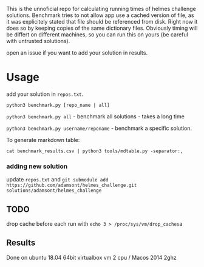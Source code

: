 This is the unnoficial repo for calculating running times of helmes challenge solutions. Benchmark tries to not allow app use a cached version of file, as it was explicitely stated that file should be referenced from disk. Right now it does so by keeping copies of the same dictionary files. 
Obviously timing will be differt on different machines, so you can run this on yours (be careful with untrusted solutions).

open an issue if you want to add your solution in results.

# Usage
add your solution in `repos.txt`.

`python3 benchmark.py [repo_name | all]` 

`python3 benchmark.py all` - benchmark all solutions - takes a long time

`python3 benchmark.py username/reponame` - benchmark a specific solution.

To generate markdown table:

`cat benchmark_results.csv | python3 tools/mdtable.py -separator:, `

### adding new solution 
update `repos.txt` and 
`git submodule add https://github.com/adamsont/helmes_challenge.git solutions/adamsont/helmes_challenge`

## TODO 
drop cache before each run with `echo 3 > /proc/sys/vm/drop_caches`a

## Results
Done on ubuntu 18.04 64bit virtualbox vm 2 cpu / Macos 2014 2ghz

